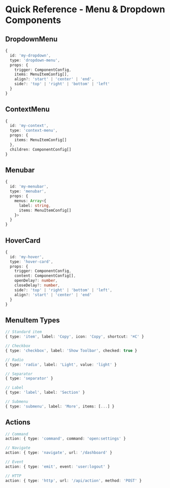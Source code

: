 # Quick Reference - Menu & Dropdown Components

## DropdownMenu

```typescript
{
  id: 'my-dropdown',
  type: 'dropdown-menu',
  props: {
    trigger: ComponentConfig,
    items: MenuItemConfig[],
    align?: 'start' | 'center' | 'end',
    side?: 'top' | 'right' | 'bottom' | 'left'
  }
}
```

## ContextMenu

```typescript
{
  id: 'my-context',
  type: 'context-menu',
  props: {
    items: MenuItemConfig[]
  },
  children: ComponentConfig[]
}
```

## Menubar

```typescript
{
  id: 'my-menubar',
  type: 'menubar',
  props: {
    menus: Array<{
      label: string,
      items: MenuItemConfig[]
    }>
  }
}
```

## HoverCard

```typescript
{
  id: 'my-hover',
  type: 'hover-card',
  props: {
    trigger: ComponentConfig,
    content: ComponentConfig[],
    openDelay?: number,
    closeDelay?: number,
    side?: 'top' | 'right' | 'bottom' | 'left',
    align?: 'start' | 'center' | 'end'
  }
}
```

## MenuItem Types

```typescript
// Standard item
{ type: 'item', label: 'Copy', icon: 'Copy', shortcut: '⌘C' }

// Checkbox
{ type: 'checkbox', label: 'Show Toolbar', checked: true }

// Radio
{ type: 'radio', label: 'Light', value: 'light' }

// Separator
{ type: 'separator' }

// Label
{ type: 'label', label: 'Section' }

// Submenu
{ type: 'submenu', label: 'More', items: [...] }
```

## Actions

```typescript
// Command
action: { type: 'command', command: 'open:settings' }

// Navigate
action: { type: 'navigate', url: '/dashboard' }

// Event
action: { type: 'emit', event: 'user:logout' }

// HTTP
action: { type: 'http', url: '/api/action', method: 'POST' }
```
